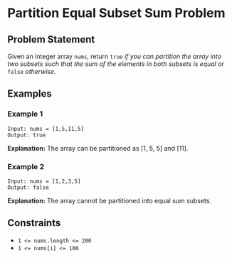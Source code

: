 # Partition Equal Subset Sum Problem

## Problem Statement

Given an integer array `nums`, return `true` *if you can partition the array into two subsets such that the sum of the elements in both subsets is equal* or `false` *otherwise*.

## Examples

### Example 1

```
Input: nums = [1,5,11,5]
Output: true
```

**Explanation:** The array can be partitioned as [1, 5, 5] and [11].

### Example 2

```
Input: nums = [1,2,3,5]
Output: false
```

**Explanation:** The array cannot be partitioned into equal sum subsets.

## Constraints

- `1 <= nums.length <= 200`
- `1 <= nums[i] <= 100`